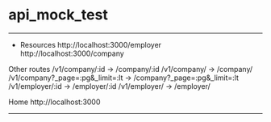 # api_mock_test

---
  * Resources
  http://localhost:3000/employer
  http://localhost:3000/company

  Other routes
  /v1/company/:id -> /company/:id
  /v1/company/ -> /company/
  /v1/company?_page=:pg&_limit=:lt -> /company?_page=:pg&_limit=:lt
  /v1/employer/:id -> /employer/:id
  /v1/employer/ -> /employer/

  Home
  http://localhost:3000

  ---